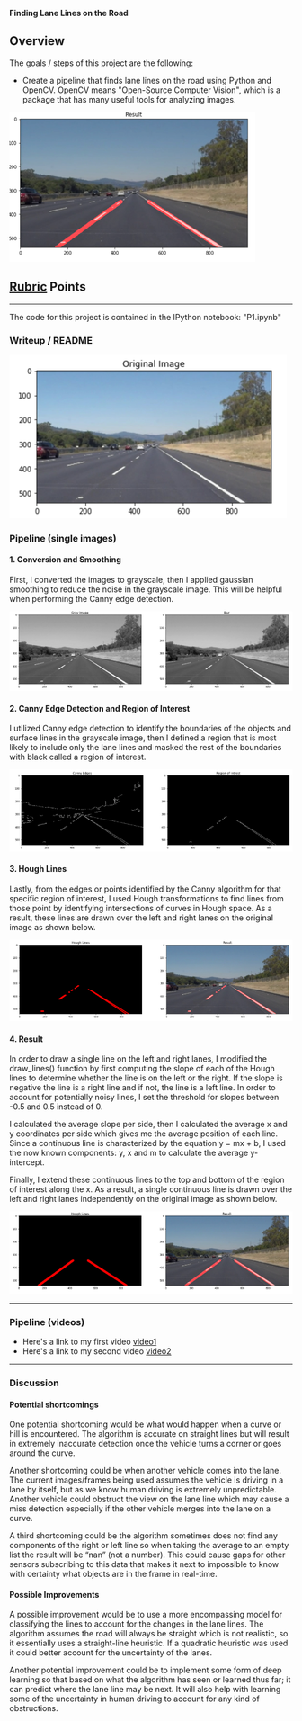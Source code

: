 **Finding Lane Lines on the Road**

Overview
---
The goals / steps of this project are the following:

* Create a pipeline that finds lane lines on the road using Python and OpenCV. OpenCV means "Open-Source Computer Vision", which is a package that has many useful tools for analyzing images.

[//]: # (Image References)
[image0]: ./images/original_img.png "Original Image"
[image1]: ./images/blur_output.png "Gaussian Blur"
[image2]: ./images/canny_edge_detection_output.png "Canny Edge Detection"
[image3]: ./images/hough_lines_output.png "Hough Lines"
[image4]: ./images/result_1.png "Output with Hough"
[image5]: ./images/result_only.png "Output Only"
[video1]: ./solidWhiteRight.mp4 "Video"
[video2]: ./solidYellowLeft.mp4 "Video2"

![alt text][image5]

## [Rubric](https://review.udacity.com/#!/rubrics/1967/view) Points
---

The code for this project is contained in the IPython notebook: "P1.ipynb" 

### Writeup / README

![alt text][image0]

### Pipeline (single images)

#### 1. Conversion and Smoothing

First, I converted the images to grayscale, then I applied gaussian smoothing to reduce the noise in the grayscale image. This will be helpful when performing the Canny edge detection.

![alt text][image1]

#### 2. Canny Edge Detection and Region of Interest

I utilized Canny edge detection to identify the boundaries of the objects and surface lines in the grayscale image, then I defined a region that is most likely to include only the lane lines and masked the rest of the boundaries with black called a region of interest.

![alt text][image2]

#### 3. Hough Lines

Lastly, from the edges or points identified by the Canny algorithm for that specific region of interest, I used Hough transformations to find lines from those point by identifying intersections of curves in Hough space. 
As a result, these lines are drawn over the left and right lanes on the original image as shown below.

![alt text][image3]

#### 4. Result

In order to draw a single line on the left and right lanes, I modified the draw_lines() function by first computing the slope of each of the Hough lines to determine whether the line is on the left or the right. If the slope is negative the line is a right line and if not, the line is a left line. In order to account for potentially noisy lines, I set the threshold for slopes between -0.5 and 0.5 instead of 0.

I calculated the average slope per side, then I calculated the average x and y coordinates per side which gives me the average position of each line. Since a continuous line is characterized by the equation y = mx + b, I used the now known components: y, x and m to calculate the average y-intercept.

Finally, I extend these continuous lines to the top and bottom of the region of interest along the x. As a result, a single continuous line is drawn over the left and right lanes independently on the original image as shown below.

![alt text][image4]

---

### Pipeline (videos)

* Here's a link to my first video [video1](./solidWhiteRight.mp4)
* Here's a link to my second video [video2](./solidYellowLeft.mp4)

---

### Discussion

#### Potential shortcomings

One potential shortcoming would be what would happen when a curve or hill is encountered. The algorithm is accurate on straight lines but will result in extremely inaccurate detection once the vehicle turns a corner or goes around the curve. 

Another shortcoming could be when another vehicle comes into the lane. The current images/frames being used assumes the vehicle is driving in a lane by itself, but as we know human driving is extremely unpredictable. Another vehicle could obstruct the view on the lane line which may cause a miss detection especially if the other vehicle merges into the lane on a curve.

A third shortcoming could be the algorithm sometimes does not find any components of the right or left line so when taking the average to an empty list the result will be “nan” (not a number). This could cause gaps for other sensors subscribing to this data that makes it next to impossible to know with certainty what objects are in the frame in real-time. 


#### Possible Improvements
A possible improvement would be to use a more encompassing model for classifying the lines to account for the changes in the lane lines. The algorithm assumes the road will always be straight which is not realistic, so it essentially uses a straight-line heuristic. If a quadratic heuristic was used it could better account for the uncertainty of the lanes.   

Another potential improvement could be to implement some form of deep learning so that based on what the algorithm has seen or learned thus far; it can predict where the lane line may be next. It will also help with learning some of the uncertainty in human driving to account for any kind of obstructions.



